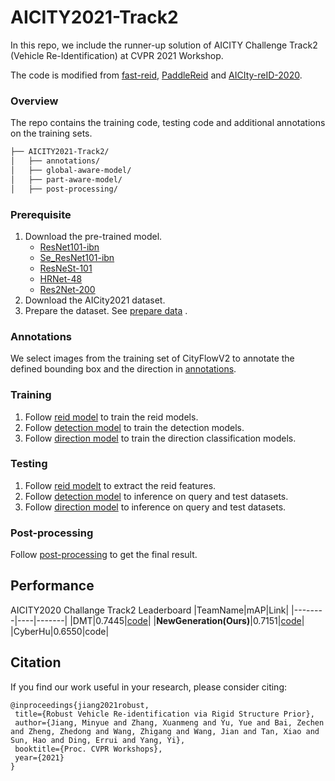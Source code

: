 # AICITY2021-Track2

In this repo, we include the runner-up solution of AICITY Challenge Track2 (Vehicle Re-Identification)  at CVPR 2021 Workshop.

The code is modified from [fast-reid](https://github.com/JDAI-CV/fast-reid), [PaddleReid]( https://github.com/PaddlePaddle/Research/tree/master/CV/PaddleReid )  and [AICIty-reID-2020]( https://github.com/layumi/AICIty-reID-2020 ).

### Overview

The repo contains the training code, testing code and additional annotations on the training sets.

```bash
├── AICITY2021-Track2/
│   ├── annotations/
│   ├── global-aware-model/
│   ├── part-aware-model/
│   ├── post-processing/
```

### Prerequisite

1. Download the pre-trained model.
   - [ResNet101-ibn](https://github.com/XingangPan/IBN-Net/releases/download/v1.0/resnet101_ibn_a-59ea0ac6.pth)
   - [Se_ResNet101-ibn](https://github.com/XingangPan/IBN-Net/releases/download/v1.0/se_resnet101_ibn_a-fabed4e2.pth)
   - [ResNeSt-101](https://s3.us-west-1.wasabisys.com/resnest/torch/resnest101-22405ba7.pth)
   - [HRNet-48](https://paddle-imagenet-models-name.bj.bcebos.com/HRNet_W48_C_ssld_pretrained.tar)
   - [Res2Net-200](https://paddle-imagenet-models-name.bj.bcebos.com/Res2Net200_vd_26w_4s_ssld_pretrained.tar)
2. Download the  AICity2021 dataset.
3. Prepare the dataset. See [prepare data](https://github.com/PaddlePaddle/Research/tree/master/CV/PaddleReid/process_aicity_data) .

### Annotations

We select images from the training set of CityFlowV2 to annotate the defined bounding box and the direction in [annotations](annotations).

### Training

1. Follow [reid model](global-aware-model/TRAIN.md)  to train the reid models.
2. Follow [detection model](part-aware-model/ppdet/README.md)  to train the detection models.
3. Follow [direction model](part-aware-model/vreid_direction/README.md)  to train the direction classification models.

### Testing

1. Follow [reid modelt](global-aware-model/TEST.md)  to extract the reid features.
2. Follow [detection model](part-aware-model/ppdet/README.md)  to inference on query and test datasets.
3. Follow [direction model](part-aware-model/vreid_direction/README.md) to inference on query and test datasets.

### Post-processing

Follow [post-processing](post-processing/run.sh) to get the final result.

## Performance
AICITY2020 Challange Track2 Leaderboard
|TeamName|mAP|Link|
|--------|----|-------|
|DMT|0.7445|[code](https://github.com/michuanhaohao/AICITY2021_Track2_DMT)|
|**NewGeneration(Ours)**|0.7151|[code](https://github.com/Xuanmeng-Zhang/AICITY2021-Track2)|
|CyberHu|0.6550|code|

## Citation

If you find our work useful in your research, please consider citing:
```
@inproceedings{jiang2021robust,
 title={Robust Vehicle Re-identification via Rigid Structure Prior},
 author={Jiang, Minyue and Zhang, Xuanmeng and Yu, Yue and Bai, Zechen and Zheng, Zhedong and Wang, Zhigang and Wang, Jian and Tan, Xiao and Sun, Hao and Ding, Errui and Yang, Yi},
 booktitle={Proc. CVPR Workshops},
 year={2021}
}
```